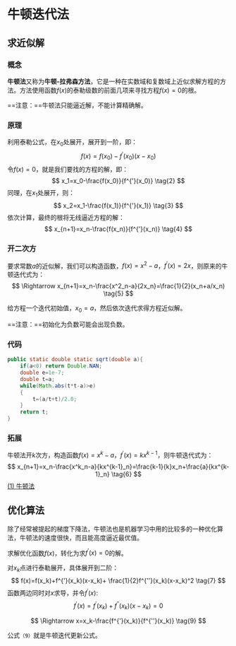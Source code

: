 # 牛顿迭代法

## 求近似解

### 概念

**牛顿法**又称为**牛顿-拉弗森方法**，它是一种在实数域和复数域上近似求解方程的方法。方法使用函数$f(x)$的泰勒级数的前面几项来寻找方程$f(x)=0$的根。

==注意：==牛顿法只能逼近解，不能计算精确解。 

### 原理

利用泰勒公式，在$x_0$处展开，展开到一阶，即：
$$
f(x)=f(x_0)-f^{'}(x_0)(x-x_0) \tag{1}
$$
令$f(x)=0$，就是我们要找的方程的解，即：
$$
x_1=x_0-\frac{f(x_0)}{f^{'}(x_0)} \tag{2}
$$
同理，在$x_1$处展开，则：
$$
x_2=x_1-\frac{f(x_1)}{f^{'}(x_1)} \tag{3}
$$
依次计算，最终的根将无线逼近方程的解：
$$
x_{n+1}=x_n-\frac{f(x_n)}{f^{'}(x_n)} \tag{4}
$$

### 开二次方

要求常数$a$的近似解，我们可以构造函数，$f(x)=x^2-a$，$f^{'}(x)=2x$，则原来的牛顿迭代式为：
$$
\Rightarrow x_{n+1}=x_n-\frac{x^2_n-a}{2x_n}=\frac{1}{2}(x_n+a/x_n) \tag{5}
$$


给方程一个迭代初始值，$x_0=a$，然后依次迭代求得方程近似解。

==注意：==初始化为负数可能会出现负数。

### 代码

```java
public static double static sqrt(double a){
    if(a<0) return Double.NAN;
    double e=1e-7;
    double t=a;
    while(Math.abs(t*t-a)>e)
    {
        t=(a/t+t)/2.0;
    }
    return t;
}
```

### 拓展

牛顿法开$k$次方，构造函数$f(x)=x^k-a$，$f^{'}(x)=kx^{k-1}$，则牛顿迭代式为：
$$
x_{n+1}=x_n-\frac{x^k_n-a}{kx^{k-1}_n}=\frac{k-1}{k}x_n+\frac{a}{kx^{k-1}_n} \tag{6}
$$
[(1) 牛顿法](https://blog.csdn.net/lai_li/article/details/62221951)

## 优化算法

 除了经常被提起的梯度下降法，牛顿法也是机器学习中用的比较多的一种优化算法，牛顿法的速度很快，而且能高度逼近最优值。

求解优化函数$f(x)$，转化为求$f^{'}(x)=0$的解。

对$x_k$点进行泰勒展开，具体展开到二阶：
$$
f(x)=f(x_k)+f^{'}(x_k)(x-x_k)+  \frac{1}{2}f^{''}(x_k)(x-x_k)^2 \tag{7}
$$
函数两边同时对$x$求导，并令$f^{'}(x)$:
$$
f^{'}(x)=f^{'}(x_k)+f^{''}(x_k)(x-x_k)=0 \tag{8}
$$

$$
\Rightarrow x=x_k-\frac{f^{'}(x_k)}{f^{''}(x_k)} \tag{9}
$$

公式`（9）`就是牛顿迭代更新公式。